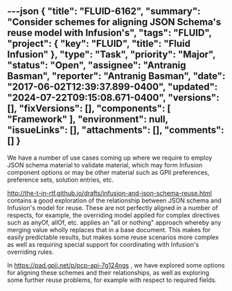 ---json
{
  "title": "FLUID-6162",
  "summary": "Consider schemes for aligning JSON Schema's reuse model with Infusion's",
  "tags": "FLUID",
  "project": {
    "key": "FLUID",
    "title": "Fluid Infusion"
  },
  "type": "Task",
  "priority": "Major",
  "status": "Open",
  "assignee": "Antranig Basman",
  "reporter": "Antranig Basman",
  "date": "2017-06-02T12:39:37.899-0400",
  "updated": "2024-07-22T09:15:08.671-0400",
  "versions": [],
  "fixVersions": [],
  "components": [
    "Framework"
  ],
  "environment": null,
  "issueLinks": [],
  "attachments": [],
  "comments": []
}
---
We have a number of use cases coming up where we require to employ JSON schema material to validate material, which may form Infusion component options or may be other material such as GPII preferences, preference sets, solution entries, etc.&#x20;

<http://the-t-in-rtf.github.io/drafts/infusion-and-json-schema-reuse.html> contains a good exploration of the relationship between JSON schema and Infusion's model for reuse. These are not perfectly aligned in a number of respects, for example, the overriding model applied for complex directives such as anyOf, allOf, etc. applies an "all or nothing" approach whereby any merging value wholly replaces that in a base document. This makes for easily predictable results, but makes some reuse scenarios more complex as well as requiring special support for coordinating with Infusion's overriding rules.

In <https://pad.gpii.net/p/pcp-api-7g124ngs> , we have explored some options for aligning these schemes and their relationships, as well as exploring some further reuse problems, for example with respect to required fields.

        